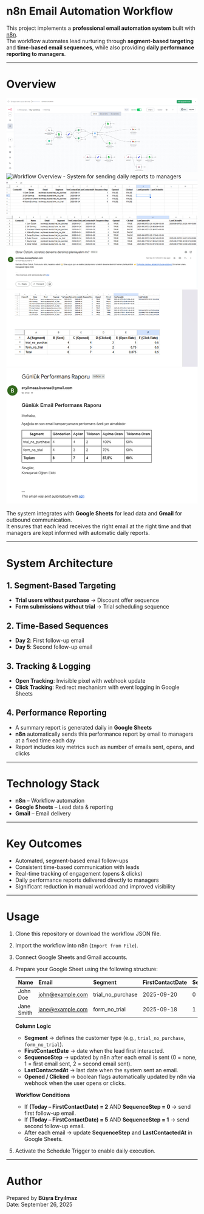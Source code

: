 # n8n Email Automation Workflow

This project implements a **professional email automation system** built with [n8n](https://n8n.io/).  
The workflow automates lead nurturing through **segment-based targeting** and **time-based email sequences**, while also providing **daily performance reporting to managers**.  

---

# Overview

![Workflow Overview](./1.png)  
![Workflow Overview - System for sending daily reports to managers](./images/12.png)  
![Dataset Overview](./3.png)  
![Dataset Overview](./4.png)  
![Sample Email](./5.png)  
![Performance Table](./6.png)  
![Sample Email for Managers](./7.png)  

The system integrates with **Google Sheets** for lead data and **Gmail** for outbound communication.  
It ensures that each lead receives the right email at the right time and that managers are kept informed with automatic daily reports.  

---

# System Architecture

## 1. Segment-Based Targeting
- **Trial users without purchase** → Discount offer sequence  
- **Form submissions without trial** → Trial scheduling sequence  

## 2. Time-Based Sequences
- **Day 2**: First follow-up email  
- **Day 5**: Second follow-up email  

## 3. Tracking & Logging
- **Open Tracking**: Invisible pixel with webhook update  
- **Click Tracking**: Redirect mechanism with event logging in Google Sheets  

## 4. Performance Reporting
- A summary report is generated daily in **Google Sheets**  
- **n8n** automatically sends this performance report by email to managers at a fixed time each day  
- Report includes key metrics such as number of emails sent, opens, and clicks  

---

# Technology Stack

- **n8n** – Workflow automation  
- **Google Sheets** – Lead data & reporting  
- **Gmail** – Email delivery  

---

# Key Outcomes

- Automated, segment-based email follow-ups  
- Consistent time-based communication with leads  
- Real-time tracking of engagement (opens & clicks)  
- Daily performance reports delivered directly to managers  
- Significant reduction in manual workload and improved visibility  

---

# Usage

1. Clone this repository or download the workflow JSON file.  
2. Import the workflow into n8n (`Import from File`).  
3. Connect Google Sheets and Gmail accounts.  
4. Prepare your Google Sheet using the following structure:  

   | Name        | Email              | Segment           | FirstContactDate | SequenceStep | LastContactedAt | Opened | Clicked |
   |-------------|--------------------|-------------------|------------------|--------------|-----------------|--------|---------|
   | John Doe    | john@example.com   | trial_no_purchase | 2025-09-20       | 0            | -----------------| FALSE | FALSE   |
   | Jane Smith  | jane@example.com   | form_no_trial     | 2025-09-18       | 1            |----------------- | FALSE | FALSE   |

   **Column Logic**  
   - **Segment** → defines the customer type (e.g., `trial_no_purchase`, `form_no_trial`).  
   - **FirstContactDate** → date when the lead first interacted.  
   - **SequenceStep** → updated by n8n after each email is sent (0 = none, 1 = first email sent, 2 = second email sent).  
   - **LastContactedAt** → last date when the system sent an email.  
   - **Opened / Clicked** → boolean flags automatically updated by n8n via webhook when the user opens or clicks.  

   **Workflow Conditions**  
   - If **(Today – FirstContactDate) = 2** AND **SequenceStep = 0** → send first follow-up email.  
   - If **(Today – FirstContactDate) = 5** AND **SequenceStep = 1** → send second follow-up email.  
   - After each email → update **SequenceStep** and **LastContactedAt** in Google Sheets.  

5. Activate the Schedule Trigger to enable daily execution.  

---

# Author

Prepared by **Büşra Eryılmaz**  
Date: September 26, 2025  
